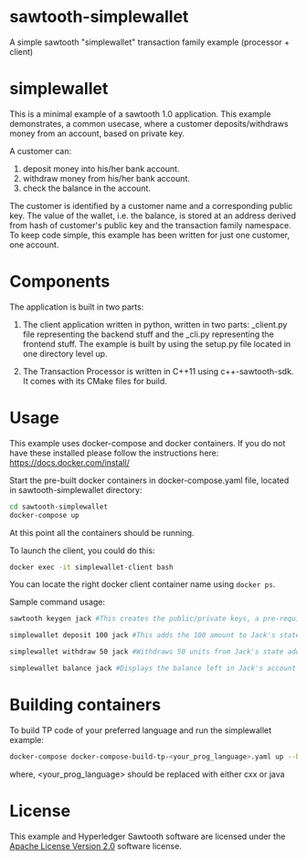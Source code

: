 # sawtooth-simplewallet
A simple sawtooth "simplewallet" transaction family example (processor + client)

# simplewallet

This is a minimal example of a sawtooth 1.0 application. This example demonstrates, a common usecase, where a customer deposits/withdraws money from an account, based on private key.

A customer can:
1. deposit money into his/her bank account.
2. withdraw money from his/her bank account.
3. check the balance in the account.

The customer is identified by a customer name and a corresponding public key. The value of the wallet, i.e. the balance, is stored at an address derived from hash of customer's public key and the transaction family namespace. To keep code simple, this example has been written for just one customer, one account.

# Components 
The application is built in two parts:
1. The client application written in python, written in two parts: _client.py file representing the backend stuff and the _cli.py representing the frontend stuff. The example is built by using the setup.py file located in one directory level up.

2. The Transaction Processor is written in C++11 using c++-sawtooth-sdk. It comes with its CMake files for build.

# Usage

This example uses docker-compose and docker containers. If you do not have these installed please follow the instructions here: https://docs.docker.com/install/

Start the pre-built docker containers in docker-compose.yaml file, located in sawtooth-simplewallet directory:
```bash
cd sawtooth-simplewallet
docker-compose up
```
At this point all the containers should be running.

To launch the client, you could do this:
```bash
docker exec -it simplewallet-client bash
```

You can locate the right docker client container name using `docker ps`.

Sample command usage:

```bash
sawtooth keygen jack #This creates the public/private keys, a pre-requisite for all commands following

simplewallet deposit 100 jack #This adds the 100 amount to Jack's state address

simplewallet withdraw 50 jack #Withdraws 50 units from Jack's state address

simplewallet balance jack #Displays the balance left in Jack's account
```

# Building containers
To build TP code of your preferred language and run the simplewallet example:

```bash
docker-compose docker-compose-build-tp-<your_prog_language>.yaml up --build
```
where,
 <your_prog_language> should be replaced with either cxx or java

# License
This example and Hyperledger Sawtooth software are licensed under the [Apache License Version 2.0](LICENSE) software license.
